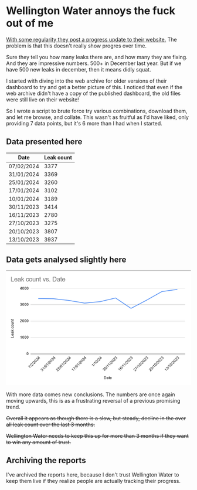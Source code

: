 # Wellington Water annoys the fuck out of me

[With some regularity they post a progress update to their website.](https://www.wellingtonwater.co.nz/resources/topic/water-conservation/leaks/leak-stats/) The problem is that this doesn't really show progres over time.

Sure they tell you how many leaks there are, and how many they are fixing. And they are impressive numbers. 500+ in December last year. But if we have 500 new leaks in december, then it means didly squat.

I started with diving into the web archive for older versions of their dashboard to try and get a better picture of this. I noticed that even if the web archive didn't have a copy of the published dashboard, the old files were still live on their website!

So I wrote a script to brute force try various combinations, download them, and let me browse, and collate. This wasn't as fruitful as I'd have liked, only providing 7 data points, but it's 6 more than I had when I started.

## Data presented here

| Date       | Leak count |
|------------|------------|
| 07/02/2024 | 3377       |
| 31/01/2024 | 3369       |
| 25/01/2024 | 3260       |
| 17/01/2024 | 3102       |
| 10/01/2024 | 3189       |
| 30/11/2023 | 3414       |
| 16/11/2023 | 2780       |
| 27/10/2023 | 3275       |
| 20/10/2023 | 3807       |
| 13/10/2023 | 3937       |

## Data gets analysed slightly here

![A graph showing a slow, but steady, decline, with a small bump in November of 2023](resources/img.png)

With more data comes new conclusions. The numbers are once again moving upwards, this is as a frustrating reversal of a previous promising trend.

~~Overall it appears as though there is a slow, but steady, decline in the over all leak count over the last 3 months.~~

~~Wellington Water needs to keep this up for more than 3 months if they want to win any amount of trust.~~

## Archiving the reports

I've archived the reports here, because I don't trust Wellington Water to keep them live if they realize people are actually tracking their progress.